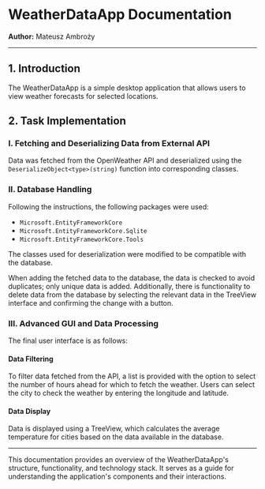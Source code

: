 # WeatherDataApp Documentation

**Author:** Mateusz Ambroży

---

## 1. Introduction

The WeatherDataApp is a simple desktop application that allows users to view weather forecasts for selected locations.

## 2. Task Implementation

### I. Fetching and Deserializing Data from External API

Data was fetched from the OpenWeather API and deserialized using the `DeserializeObject<type>(string)` function into corresponding classes.

### II. Database Handling

Following the instructions, the following packages were used:
- `Microsoft.EntityFrameworkCore`
- `Microsoft.EntityFrameworkCore.Sqlite`
- `Microsoft.EntityFrameworkCore.Tools`

The classes used for deserialization were modified to be compatible with the database.

When adding the fetched data to the database, the data is checked to avoid duplicates; only unique data is added. Additionally, there is functionality to delete data from the database by selecting the relevant data in the TreeView interface and confirming the change with a button.

### III. Advanced GUI and Data Processing

The final user interface is as follows:

#### Data Filtering

To filter data fetched from the API, a list is provided with the option to select the number of hours ahead for which to fetch the weather. Users can select the city to check the weather by entering the longitude and latitude.

#### Data Display

Data is displayed using a TreeView, which calculates the average temperature for cities based on the data available in the database.

---

This documentation provides an overview of the WeatherDataApp's structure, functionality, and technology stack. It serves as a guide for understanding the application's components and their interactions.

